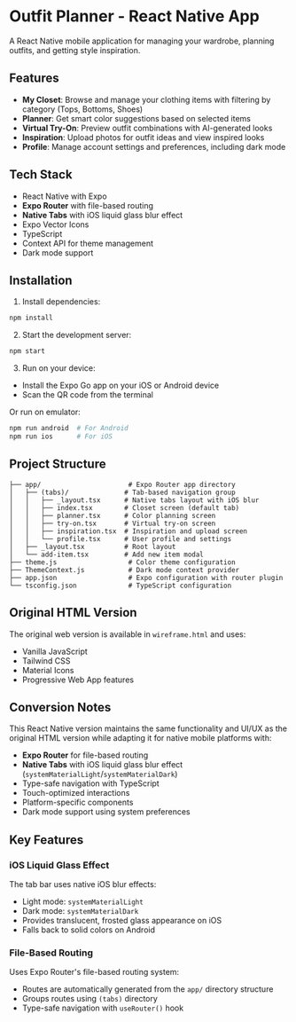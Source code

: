 # Outfit Planner - React Native App

A React Native mobile application for managing your wardrobe, planning outfits, and getting style inspiration.

## Features

- **My Closet**: Browse and manage your clothing items with filtering by category (Tops, Bottoms, Shoes)
- **Planner**: Get smart color suggestions based on selected items
- **Virtual Try-On**: Preview outfit combinations with AI-generated looks
- **Inspiration**: Upload photos for outfit ideas and view inspired looks
- **Profile**: Manage account settings and preferences, including dark mode

## Tech Stack

- React Native with Expo
- **Expo Router** with file-based routing
- **Native Tabs** with iOS liquid glass blur effect
- Expo Vector Icons
- TypeScript
- Context API for theme management
- Dark mode support

## Installation

1. Install dependencies:
```bash
npm install
```

2. Start the development server:
```bash
npm start
```

3. Run on your device:
- Install the Expo Go app on your iOS or Android device
- Scan the QR code from the terminal

Or run on emulator:
```bash
npm run android  # For Android
npm run ios      # For iOS
```

## Project Structure

```
├── app/                      # Expo Router app directory
│   ├── (tabs)/              # Tab-based navigation group
│   │   ├── _layout.tsx      # Native tabs layout with iOS blur
│   │   ├── index.tsx        # Closet screen (default tab)
│   │   ├── planner.tsx      # Color planning screen
│   │   ├── try-on.tsx       # Virtual try-on screen
│   │   ├── inspiration.tsx  # Inspiration and upload screen
│   │   └── profile.tsx      # User profile and settings
│   ├── _layout.tsx          # Root layout
│   └── add-item.tsx         # Add new item modal
├── theme.js                  # Color theme configuration
├── ThemeContext.js           # Dark mode context provider
├── app.json                  # Expo configuration with router plugin
└── tsconfig.json             # TypeScript configuration

```

## Original HTML Version

The original web version is available in `wireframe.html` and uses:
- Vanilla JavaScript
- Tailwind CSS
- Material Icons
- Progressive Web App features

## Conversion Notes

This React Native version maintains the same functionality and UI/UX as the original HTML version while adapting it for native mobile platforms with:
- **Expo Router** for file-based routing
- **Native Tabs** with iOS liquid glass blur effect (`systemMaterialLight`/`systemMaterialDark`)
- Type-safe navigation with TypeScript
- Touch-optimized interactions
- Platform-specific components
- Dark mode support using system preferences

## Key Features

### iOS Liquid Glass Effect
The tab bar uses native iOS blur effects:
- Light mode: `systemMaterialLight` 
- Dark mode: `systemMaterialDark`
- Provides translucent, frosted glass appearance on iOS
- Falls back to solid colors on Android

### File-Based Routing
Uses Expo Router's file-based routing system:
- Routes are automatically generated from the `app/` directory structure
- Groups routes using `(tabs)` directory
- Type-safe navigation with `useRouter()` hook
